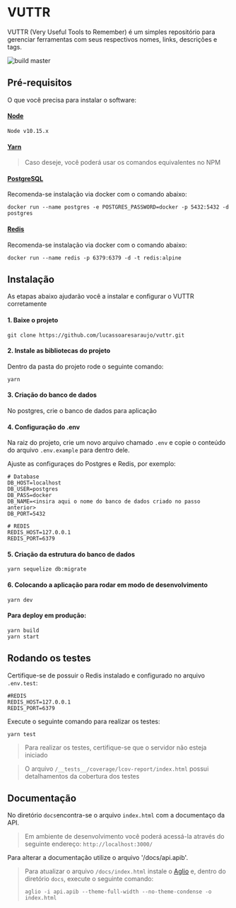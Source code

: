# VUTTR

VUTTR  (Very Useful Tools to Remember) é um simples repositório para gerenciar ferramentas com seus respectivos nomes, links, descrições e tags.

![build master](https://travis-ci.com/lucassoaresaraujo/vuttr.svg?branch=master)

## Pré-requisitos

O que você precisa para instalar o software:

#### [Node](https://nodejs.org/en/download/)

```
Node v10.15.x
```

#### [Yarn](https://yarnpkg.com/lang/pt-br/docs/install/#debian-stable)

> Caso deseje, você poderá usar os comandos equivalentes no NPM

#### [PostgreSQL](https://www.postgresql.org/download/)

Recomenda-se instalação via docker com o comando abaixo:
```
docker run --name postgres -e POSTGRES_PASSWORD=docker -p 5432:5432 -d postgres
```
#### [Redis](https://redis.io/download)

Recomenda-se instalação via docker com o comando abaixo:
```
docker run --name redis -p 6379:6379 -d -t redis:alpine
```
## Instalação

As etapas abaixo ajudarão você a instalar e configurar o VUTTR corretamente

#### 1. Baixe o projeto

```
git clone https://github.com/lucassoaresaraujo/vuttr.git
```

#### 2. Instale as bibliotecas do projeto

Dentro da pasta do projeto rode o seguinte comando:
```
yarn
```
#### 3. Criação do banco de dados

No postgres, crie o banco de dados para aplicação

#### 4. Configuração do .env

Na raiz do projeto, crie um novo arquivo chamado `.env` e copie o conteúdo do arquivo `.env.example` para dentro dele.

Ajuste as configuraçes do Postgres e Redis, por exemplo:

```
# Database
DB_HOST=localhost
DB_USER=postgres
DB_PASS=docker
DB_NAME=<insira aqui o nome do banco de dados criado no passo anterior>
DB_PORT=5432

# REDIS
REDIS_HOST=127.0.0.1
REDIS_PORT=6379
```
#### 5. Criação da estrutura do banco de dados

```
yarn sequelize db:migrate
```

#### 6. Colocando a aplicação para rodar em modo de desenvolvimento

```
yarn dev
```

#### Para deploy em produção:
```
yarn build
yarn start
```

## Rodando os testes

Certifique-se de possuir o Redis instalado e configurado no arquivo `.env.test`:
```
#REDIS
REDIS_HOST=127.0.0.1
REDIS_PORT=6379
```

Execute o seguinte comando para realizar os testes:

```
yarn test
```
> Para realizar os testes, certifique-se que o servidor não esteja iniciado

> O arquivo `/__tests__/coverage/lcov-report/index.html` possui detalhamentos da cobertura dos testes

## Documentação

No diretório `docs`encontra-se o arquivo `index.html` com a documentaço da API.

> Em ambiente de desenvolvimento você poderá acessá-la através do seguinte endereço: `http://localhost:3000/`

Para alterar a documentação utilize o arquivo '/docs/api.apib'.
> Para atualizar o arquivo `/docs/index.html` instale o [Aglio](https://github.com/danielgtaylor/aglio) e, dentro do diretório `docs`, execute o seguinte comando:
> ```
> aglio -i api.apib --theme-full-width --no-theme-condense -o index.html
> ```
